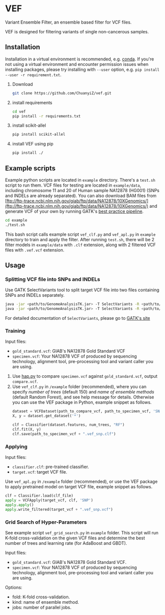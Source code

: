 # VEF

Variant Ensemble Filter, an ensemble based filter for VCF files.

VEF is designed for filtering variants of single non-cancerous samples.

## Installation

Installation in a virtual environment is recommended, e.g. [conda](https://conda.io/projects/conda/en/latest/user-guide/getting-started.html).
If you're not using a virtual environment and encounter permission issues when installing packages, please try installing with `--user` option, e.g. `pip install --user -r requirement.txt`.

1. Download
    ```bash
    git clone https://github.com/ChuanyiZ/vef.git
    ```
2. install requirements
    ```bash
    cd vef
    pip install -r requirements.txt
    ```
3. install scikit-allel
    ```bash
    pip install scikit-allel
    ```
4. install VEF using pip
    ```bash
    pip install ./
    ```
## Example scripts

Example python scripts are located in `example` directory. There's a `test.sh` script to run them. VCF files for testing are located in `example/data`, including chromosome 11 and 20 of Human sample NA12878 (HG001) (SNPs and INDELs are already separated). You can also download BAM files from [ftp://ftp-trace.ncbi.nlm.nih.gov/giab/ftp/data/NA12878/10XGenomics/](ftp://ftp-trace.ncbi.nlm.nih.gov/giab/ftp/data/NA12878/10XGenomics/) and generate VCF of your own by running GATK's [best practice pipeline](https://software.broadinstitute.org/gatk/best-practices/).

```bash
cd example
./test.sh
```

This bash script calls example script `vef_clf.py` and `vef_apl.py` in `example` directory to train and apply the filter. After running `test.sh`, there will be 2 filter models in `example/data` with `.clf` extension, along with 2 filtered VCF files with `.vef.vcf` extension.

## Usage

### Splitting VCF file into SNPs and INDELs

Use GATK SelectVariants tool to split target VCF file into two files containing SNPs and INDELs separately.

```bash
java -jar <path/to/GenomeAnalysisTK.jar> -T SelectVariants -R <path/to/human_g1k_v37.fasta> -V <path/to/target/vcf> -selectType SNP -o output.snp.vcf
java -jar <path/to/GenomeAnalysisTK.jar> -T SelectVariants -R <path/to/human_g1k_v37.fasta> -V <path/to/target/vcf> -selectType INDEL -o output.indel.vcf
```

For detailed documentation of `SelectVariants`, please go to [GATK's site](https://software.broadinstitute.org/gatk/documentation/tooldocs/3.8-0/org_broadinstitute_gatk_tools_walkers_variantutils_SelectVariants.php)

### Training

Input files:

- `gold_standard.vcf`: GIAB's NA12878 Gold Standard VCF
- `specimen.vcf`: Your NA12878 VCF of produced by sequencing technology, alignment tool, pre-processing tool and variant caller you are using.

1. Use [hap.py](https://github.com/Illumina/hap.py) to compare `specimen.vcf` against `gold_standard.vcf`, output `compare.vcf`.
2. Use `vef_clf.py` in `/example` folder (recommended), where you can specify *number of trees* (default 150) and *name of ensemble methods* (default Random Forest), and see help message for details. Otherwise you can use the VEF package in Python, example snippet as follows.
    ```python
    dataset = VCFDataset(path_to_compare_vcf, path_to_specimen_vcf, 'SNP')
    X, y = dataset.get_dataset('*')

    clf = Classifier(dataset.features, num_trees, "RF")
    clf.fit(X, y)
    clf.save(path_to_specimen_vcf + ".vef_snp.clf")
    ```

### Applying

Input files:

- `classifier.clf`: pre-trained classifier.
- `target.vcf`: target VCF file.

Use `vef_apl.py` in `/example` folder (recommended), or use the VEF package to apply pretrained model on target VCF file, example snippet as follows.

```python
clf = Classifier.load(clf_file)
apply = VCFApply(target_vcf, clf, 'SNP')
apply.apply()
apply.write_filtered(target_vcf + ".vef_snp.vcf")
```

### Grid Search of Hyper-Parameters

See example script `vef_grid_search.py` in `example` folder.
This script will run K-fold cross-validation on the given VCF files and determine the best number of trees and learning rate (for AdaBoost and GBDT).

Input files:

- `gold_standard.vcf`: GIAB's NA12878 Gold Standard VCF.
- `specimen.vcf`: Your NA12878 VCF of produced by sequencing technology, alignment tool, pre-processing tool and variant caller you are using.

Options:

- fold: K-fold cross-validation.
- kind: name of ensemble method.
- jobs: number of parallel jobs.


